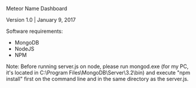 Meteor Name Dashboard
 
Version 1.0 | January 9, 2017

Software requirements:
* MongoDB
* NodeJS
* NPM

Note:
Before running server.js on node, please run mongod.exe (for my PC, it's located in C:\Program Files\MongoDB\Server\3.2\bin) and execute "npm install" first on the command line and in the same directory as the server.js.
